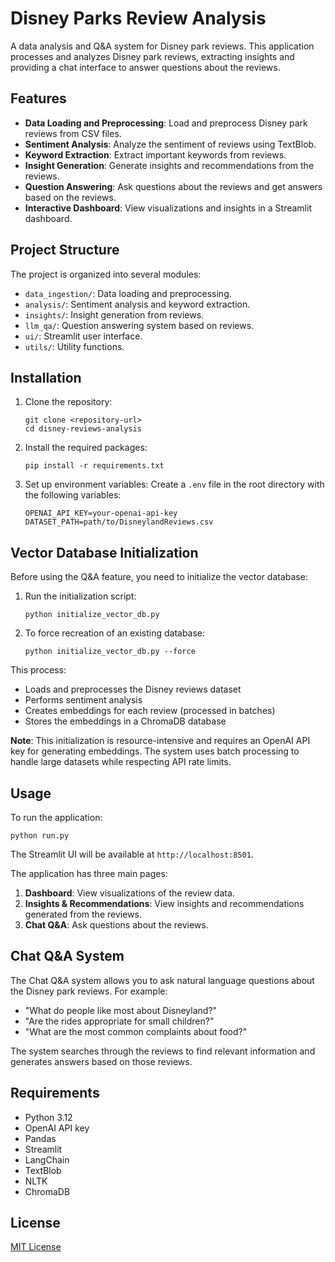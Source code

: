 # Disney Parks Review Analysis

A data analysis and Q&A system for Disney park reviews. This application processes and analyzes Disney park reviews, extracting insights and providing a chat interface to answer questions about the reviews.

## Features

- **Data Loading and Preprocessing**: Load and preprocess Disney park reviews from CSV files.
- **Sentiment Analysis**: Analyze the sentiment of reviews using TextBlob.
- **Keyword Extraction**: Extract important keywords from reviews.
- **Insight Generation**: Generate insights and recommendations from the reviews.
- **Question Answering**: Ask questions about the reviews and get answers based on the reviews.
- **Interactive Dashboard**: View visualizations and insights in a Streamlit dashboard.

## Project Structure

The project is organized into several modules:

- `data_ingestion/`: Data loading and preprocessing.
- `analysis/`: Sentiment analysis and keyword extraction.
- `insights/`: Insight generation from reviews.
- `llm_qa/`: Question answering system based on reviews.
- `ui/`: Streamlit user interface.
- `utils/`: Utility functions.

## Installation

1. Clone the repository:
   ```
   git clone <repository-url>
   cd disney-reviews-analysis
   ```

2. Install the required packages:
   ```
   pip install -r requirements.txt
   ```

3. Set up environment variables:
   Create a `.env` file in the root directory with the following variables:
   ```
   OPENAI_API_KEY=your-openai-api-key
   DATASET_PATH=path/to/DisneylandReviews.csv
   ```

## Vector Database Initialization

Before using the Q&A feature, you need to initialize the vector database:

1. Run the initialization script:
   ```
   python initialize_vector_db.py
   ```

2. To force recreation of an existing database:
   ```
   python initialize_vector_db.py --force
   ```

This process:
- Loads and preprocesses the Disney reviews dataset
- Performs sentiment analysis
- Creates embeddings for each review (processed in batches)
- Stores the embeddings in a ChromaDB database

**Note**: This initialization is resource-intensive and requires an OpenAI API key for generating embeddings. The system uses batch processing to handle large datasets while respecting API rate limits.

## Usage

To run the application:

```
python run.py
```

The Streamlit UI will be available at `http://localhost:8501`.

The application has three main pages:

1. **Dashboard**: View visualizations of the review data.
2. **Insights & Recommendations**: View insights and recommendations generated from the reviews.
3. **Chat Q&A**: Ask questions about the reviews.

## Chat Q&A System

The Chat Q&A system allows you to ask natural language questions about the Disney park reviews. For example:

- "What do people like most about Disneyland?"
- "Are the rides appropriate for small children?"
- "What are the most common complaints about food?"

The system searches through the reviews to find relevant information and generates answers based on those reviews.

## Requirements

- Python 3.12
- OpenAI API key
- Pandas
- Streamlit
- LangChain
- TextBlob
- NLTK
- ChromaDB

## License

[MIT License](LICENSE)
